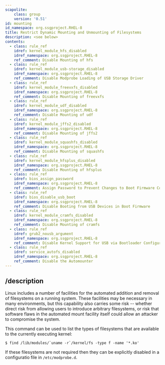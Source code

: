 ```yaml
---
scapolite:
    class: group
    version: '0.51'
id: mounting
id_namespace: org.ssgproject.RHEL-8
title: Restrict Dynamic Mounting and Unmounting of Filesystems
description: <see below>
contents:
  - class: rule_ref
    idref: kernel_module_hfs_disabled
    idref_namespace: org.ssgproject.RHEL-8
    ref_comment: Disable Mounting of hfs
  - class: rule_ref
    idref: kernel_module_usb-storage_disabled
    idref_namespace: org.ssgproject.RHEL-8
    ref_comment: Disable Modprobe Loading of USB Storage Driver
  - class: rule_ref
    idref: kernel_module_freevxfs_disabled
    idref_namespace: org.ssgproject.RHEL-8
    ref_comment: Disable Mounting of freevxfs
  - class: rule_ref
    idref: kernel_module_udf_disabled
    idref_namespace: org.ssgproject.RHEL-8
    ref_comment: Disable Mounting of udf
  - class: rule_ref
    idref: kernel_module_jffs2_disabled
    idref_namespace: org.ssgproject.RHEL-8
    ref_comment: Disable Mounting of jffs2
  - class: rule_ref
    idref: kernel_module_squashfs_disabled
    idref_namespace: org.ssgproject.RHEL-8
    ref_comment: Disable Mounting of squashfs
  - class: rule_ref
    idref: kernel_module_hfsplus_disabled
    idref_namespace: org.ssgproject.RHEL-8
    ref_comment: Disable Mounting of hfsplus
  - class: rule_ref
    idref: bios_assign_password
    idref_namespace: org.ssgproject.RHEL-8
    ref_comment: Assign Password to Prevent Changes to Boot Firmware Configu ...
  - class: rule_ref
    idref: bios_disable_usb_boot
    idref_namespace: org.ssgproject.RHEL-8
    ref_comment: Disable Booting from USB Devices in Boot Firmware
  - class: rule_ref
    idref: kernel_module_cramfs_disabled
    idref_namespace: org.ssgproject.RHEL-8
    ref_comment: Disable Mounting of cramfs
  - class: rule_ref
    idref: grub2_nousb_argument
    idref_namespace: org.ssgproject.RHEL-8
    ref_comment: Disable Kernel Support for USB via Bootloader Configuration
  - class: rule_ref
    idref: service_autofs_disabled
    idref_namespace: org.ssgproject.RHEL-8
    ref_comment: Disable the Automounter
---
```



## /description

Linux
includes a number of facilities for the automated addition and removal
of filesystems on a running system. These facilities may be necessary in
many environments, but this capability also carries some risk \--
whether direct risk from allowing users to introduce arbitrary
filesystems, or risk that software flaws in the automated mount facility
itself could allow an attacker to compromise the system.  
  
This command can be used to list the types of filesystems that are
available to the currently executing kernel:

``` 
$ find /lib/modules/`uname -r`/kernel/fs -type f -name '*.ko'
```

If these filesystems are not required then they can be explicitly
disabled in a configuratio file in `/etc/modprobe.d`.

